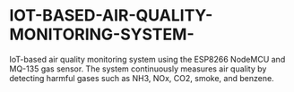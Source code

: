 # IOT-BASED-AIR-QUALITY-MONITORING-SYSTEM-
 IoT-based air quality monitoring system using the ESP8266 NodeMCU  and MQ-135 gas sensor. The system continuously measures air quality by detecting harmful gases  such as NH3, NOx, CO2, smoke, and benzene.
